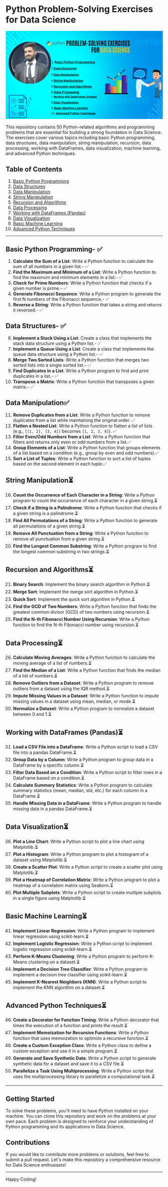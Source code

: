# Python Problem-Solving Exercises for Data Science
![for Data Science Exercises with hamza](./assets/web%20app.png)

This repository contains 50 Python-related algorithms and programming problems that are essential for building a strong foundation in Data Science. The exercises cover various topics including basic Python programming, data structures, data manipulation, string manipulation, recursion, data processing, working with DataFrames, data visualization, machine learning, and advanced Python techniques.

## Table of Contents

1. [Basic Python Programming](#basic-python-programming)
2. [Data Structures](#data-structures)
3. [Data Manipulation](#data-manipulation)
4. [String Manipulation](#string-manipulation)
5. [Recursion and Algorithms](#recursion-and-algorithms)
6. [Data Processing](#data-processing)
7. [Working with DataFrames (Pandas)](#working-with-dataframes-pandas)
8. [Data Visualization](#data-visualization)
9. [Basic Machine Learning](#basic-machine-learning)
10. [Advanced Python Techniques](#advanced-python-techniques)

---

## Basic Python Programming- ✅

1. **Calculate the Sum of a List**: Write a Python function to calculate the sum of all numbers in a given list.- ✅
2. **Find the Maximum and Minimum of a List**: Write a Python function to find the maximum and minimum elements in a list.- ✅
3. **Check for Prime Numbers**: Write a Python function that checks if a given number is prime.- ✅
4. **Generate Fibonacci Sequence**: Write a Python program to generate the first N numbers of the Fibonacci sequence.- ✅
5. **Reverse a String**: Write a Python function that takes a string and returns it reversed.- ✅

## Data Structures- ✅

6. **Implement a Stack Using a List**: Create a class that implements the stack data structure using a Python list.- ✅
7. **Implement a Queue Using a List**: Create a class that implements the queue data structure using a Python list.- ✅
8. **Merge Two Sorted Lists**: Write a Python function that merges two sorted lists into a single sorted list.- ✅
9. **Find Duplicates in a List**: Write a Python program to find and print duplicates in a list.- ✅
10. **Transpose a Matrix**: Write a Python function that transposes a given matrix.- ✅

## Data Manipulation✅

11. **Remove Duplicates from a List**: Write a Python function to remove duplicates from a list while maintaining the original order. ✅
12. **Flatten a Nested List**: Write a Python function to flatten a list of lists (e.g., `[[1, 2], [3, 4]]` becomes `[1, 2, 3, 4]`). ✅
13. **Filter Even/Odd Numbers from a List**: Write a Python function that filters and returns only even or odd numbers from a list.✅
14. **Group Elements of a List**: Write a Python function that groups elements of a list based on a condition (e.g., group by even and odd numbers).✅
15. **Sort a List of Tuples**: Write a Python function to sort a list of tuples based on the second element in each tuple.✅

## String Manipulation⏳

16. **Count the Occurrence of Each Character in a String**: Write a Python program to count the occurrence of each character in a given string.⏳
17. **Check if a String is a Palindrome**: Write a Python function that checks if a given string is a palindrome.⏳
18. **Find All Permutations of a String**: Write a Python function to generate all permutations of a given string.⏳
19. **Remove All Punctuation from a String**: Write a Python function to remove all punctuation from a given string.⏳
20. **Find the Longest Common Substring**: Write a Python program to find the longest common substring in two strings.⏳

## Recursion and Algorithms⏳

21. **Binary Search**: Implement the binary search algorithm in Python.⏳
22. **Merge Sort**: Implement the merge sort algorithm in Python.⏳
23. **Quick Sort**: Implement the quick sort algorithm in Python.⏳
24. **Find the GCD of Two Numbers**: Write a Python function that finds the greatest common divisor (GCD) of two numbers using recursion.⏳
25. **Find the N-th Fibonacci Number Using Recursion**: Write a Python function to find the N-th Fibonacci number using recursion.⏳

## Data Processing⏳

26. **Calculate Moving Averages**: Write a Python function to calculate the moving average of a list of numbers.⏳
27. **Find the Median of a List**: Write a Python function that finds the median of a list of numbers.⏳
28. **Remove Outliers from a Dataset**: Write a Python program to remove outliers from a dataset using the IQR method.⏳
29. **Impute Missing Values in a Dataset**: Write a Python function to impute missing values in a dataset using mean, median, or mode.⏳
30. **Normalize a Dataset**: Write a Python program to normalize a dataset between 0 and 1.⏳

## Working with DataFrames (Pandas)⏳

31. **Load a CSV File into a DataFrame**: Write a Python script to load a CSV file into a pandas DataFrame.⏳
32. **Group Data by a Column**: Write a Python program to group data in a DataFrame by a specific column.⏳
33. **Filter Data Based on a Condition**: Write a Python script to filter rows in a DataFrame based on a condition.⏳
34. **Calculate Summary Statistics**: Write a Python program to calculate summary statistics (mean, median, std, etc.) for each column in a DataFrame.⏳
35. **Handle Missing Data in a DataFrame**: Write a Python program to handle missing data in a pandas DataFrame.⏳

## Data Visualization⏳

36. **Plot a Line Chart**: Write a Python script to plot a line chart using Matplotlib.⏳
37. **Plot a Histogram**: Write a Python program to plot a histogram of a dataset using Matplotlib.⏳
38. **Create a Scatter Plot**: Write a Python script to create a scatter plot using Matplotlib.⏳
39. **Plot a Heatmap of Correlation Matrix**: Write a Python program to plot a heatmap of a correlation matrix using Seaborn.⏳
40. **Plot Multiple Subplots**: Write a Python script to create multiple subplots in a single figure using Matplotlib.⏳

## Basic Machine Learning⏳

41. **Implement Linear Regression**: Write a Python program to implement linear regression using scikit-learn.⏳
42. **Implement Logistic Regression**: Write a Python script to implement logistic regression using scikit-learn.⏳
43. **Perform K-Means Clustering**: Write a Python program to perform K-Means clustering on a dataset.⏳
44. **Implement a Decision Tree Classifier**: Write a Python program to implement a decision tree classifier using scikit-learn.⏳
45. **Implement K-Nearest Neighbors (KNN)**: Write a Python script to implement the KNN algorithm on a dataset.⏳

## Advanced Python Techniques⏳

46. **Create a Decorator for Function Timing**: Write a Python decorator that times the execution of a function and prints the result.⏳
47. **Implement Memoization for Recursive Functions**: Write a Python function that uses memoization to optimize a recursive function.⏳
48. **Create a Custom Exception Class**: Write a Python class to define a custom exception and use it in a simple program.⏳
49. **Generate and Save Synthetic Data**: Write a Python script to generate synthetic data for a dataset and save it to a CSV file.⏳
50. **Parallelize a Task Using Multiprocessing**: Write a Python script that uses the multiprocessing library to parallelize a computational task.⏳

---

## Getting Started

To solve these problems, you'll need to have Python installed on your machine. You can clone this repository and work on the problems at your own pace. Each problem is designed to reinforce your understanding of Python programming and its applications in Data Science.

## Contributions

If you would like to contribute more problems or solutions, feel free to submit a pull request. Let's make this repository a comprehensive resource for Data Science enthusiasts!

---

Happy Coding!
